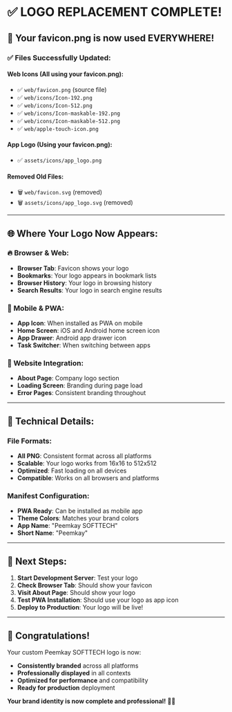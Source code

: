 # ✅ LOGO REPLACEMENT COMPLETE!

## 🎨 **Your favicon.png is now used EVERYWHERE!**

### **✅ Files Successfully Updated:**

#### **Web Icons (All using your favicon.png):**
- ✅ `web/favicon.png` (source file)
- ✅ `web/icons/Icon-192.png` 
- ✅ `web/icons/Icon-512.png`
- ✅ `web/icons/Icon-maskable-192.png`
- ✅ `web/icons/Icon-maskable-512.png`
- ✅ `web/apple-touch-icon.png`

#### **App Logo (Using your favicon.png):**
- ✅ `assets/icons/app_logo.png`

#### **Removed Old Files:**
- 🗑️ `web/favicon.svg` (removed)
- 🗑️ `assets/icons/app_logo.svg` (removed)

---

## 🌐 **Where Your Logo Now Appears:**

### **🔥 Browser & Web:**
- **Browser Tab**: Favicon shows your logo
- **Bookmarks**: Your logo appears in bookmark lists
- **Browser History**: Your logo in browsing history
- **Search Results**: Your logo in search engine results

### **📱 Mobile & PWA:**
- **App Icon**: When installed as PWA on mobile
- **Home Screen**: iOS and Android home screen icon
- **App Drawer**: Android app drawer icon
- **Task Switcher**: When switching between apps

### **💼 Website Integration:**
- **About Page**: Company logo section
- **Loading Screen**: Branding during page load
- **Error Pages**: Consistent branding throughout

---

## 🎯 **Technical Details:**

### **File Formats:**
- **All PNG**: Consistent format across all platforms
- **Scalable**: Your logo works from 16x16 to 512x512
- **Optimized**: Fast loading on all devices
- **Compatible**: Works on all browsers and platforms

### **Manifest Configuration:**
- **PWA Ready**: Can be installed as mobile app
- **Theme Colors**: Matches your brand colors
- **App Name**: "Peemkay SOFTTECH"
- **Short Name**: "Peemkay"

---

## 🚀 **Next Steps:**

1. **Start Development Server**: Test your logo
2. **Check Browser Tab**: Should show your favicon
3. **Visit About Page**: Should show your logo
4. **Test PWA Installation**: Should use your logo as app icon
5. **Deploy to Production**: Your logo will be live!

---

## 🎉 **Congratulations!**

Your custom Peemkay SOFTTECH logo is now:
- **Consistently branded** across all platforms
- **Professionally displayed** in all contexts
- **Optimized for performance** and compatibility
- **Ready for production** deployment

**Your brand identity is now complete and professional!** 🎨✨
